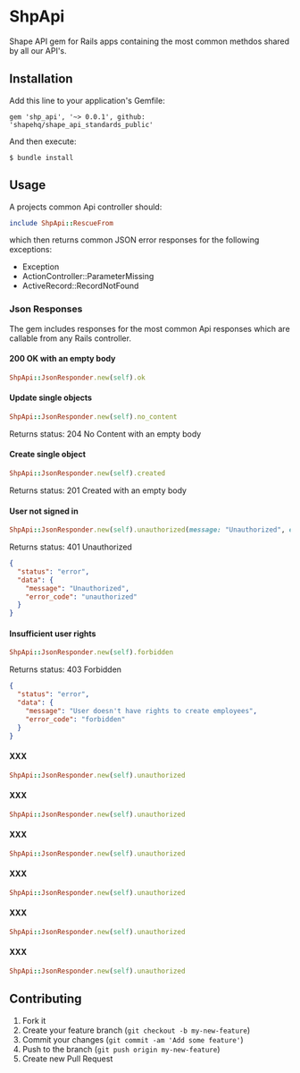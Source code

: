 # ShpApi

Shape API gem for Rails apps containing the most common methdos shared by
all our API's.

## Installation

Add this line to your application's Gemfile:

    gem 'shp_api', '~> 0.0.1', github: 'shapehq/shape_api_standards_public'

And then execute:

    $ bundle install

## Usage

A projects common Api controller should:

```ruby
include ShpApi::RescueFrom
```
which then returns common JSON error responses for the following exceptions:

* Exception
* ActionController::ParameterMissing
* ActiveRecord::RecordNotFound

### Json Responses

The gem includes responses for the most common Api responses which are callable
from any Rails controller.

#### 200 OK with an empty body

```ruby
ShpApi::JsonResponder.new(self).ok
```

#### Update single objects

```ruby
ShpApi::JsonResponder.new(self).no_content
```

Returns status: 204 No Content with an empty body

#### Create single object

```ruby
ShpApi::JsonResponder.new(self).created
```

Returns status: 201 Created with an empty body

#### User not signed in

```ruby
ShpApi::JsonResponder.new(self).unauthorized(message: "Unauthorized", error_code: "unauthorized")
```

Returns status: 401 Unauthorized

```JSON
{
  "status": "error",
  "data": {
    "message": "Unauthorized",
    "error_code": "unauthorized"
  }
}
```

#### Insufficient user rights

```ruby
ShpApi::JsonResponder.new(self).forbidden
```

Returns status: 403 Forbidden

```JSON
{
  "status": "error",
  "data": {
    "message": "User doesn't have rights to create employees",
    "error_code": "forbidden"
  }
}
```

#### XXX

```ruby
ShpApi::JsonResponder.new(self).unauthorized
```

#### XXX

```ruby
ShpApi::JsonResponder.new(self).unauthorized
```

#### XXX

```ruby
ShpApi::JsonResponder.new(self).unauthorized
```

#### XXX

```ruby
ShpApi::JsonResponder.new(self).unauthorized
```

#### XXX

```ruby
ShpApi::JsonResponder.new(self).unauthorized
```

#### XXX

```ruby
ShpApi::JsonResponder.new(self).unauthorized
```






## Contributing

1. Fork it
2. Create your feature branch (`git checkout -b my-new-feature`)
3. Commit your changes (`git commit -am 'Add some feature'`)
4. Push to the branch (`git push origin my-new-feature`)
5. Create new Pull Request
